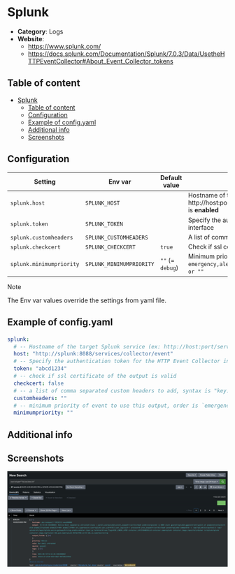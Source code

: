 # Splunk

- **Category**: Logs
- **Website**: 
  - https://www.splunk.com/
  - https://docs.splunk.com/Documentation/Splunk/7.0.3/Data/UsetheHTTPEventCollector#About_Event_Collector_tokens

## Table of content

- [Splunk](#splunk)
  - [Table of content](#table-of-content)
  - [Configuration](#configuration)
  - [Example of config.yaml](#example-of-configyaml)
  - [Additional info](#additional-info)
  - [Screenshots](#screenshots)

## Configuration

| Setting                  | Env var                  | Default value    | Description                                                                                                                         |
| -------------------------| -----------------------  | ---------------- | ----------------------------------------------------------------------------------------------------------------------------------- |
| `splunk.host`            | `SPLUNK_HOST`            |                  | Hostname of the target Splunk service (ex: http://host:port/services/collector/event), if not empty, Splunk output is **enabled**   |
| `splunk.token`           | `SPLUNK_TOKEN`           |                  | Specify the authentication token for the HTTP Event Collector interface                                                             |
| `splunk.customheaders`   | `SPLUNK_CUSTOMHEADERS`   |                  | A list of comma separated custom headers to add to the request                                                                      |
| `splunk.checkcert`       | `SPLUNK_CHECKCERT`       | `true`           | Check if ssl certificate of the output is valid                                                                                      |
| `splunk.minimumpriority` | `SPLUNK_MINIMUMPRIORITY` | `""` (= `debug`) | Minimum priority of event for using this output, order is `emergency,alert,critical,error,warning,notice,informational,debug or ""` |

> [!NOTE]
The Env var values override the settings from yaml file.

## Example of config.yaml

```yaml
splunk:
  # -- Hostname of the target Splunk service (ex: http://host:port/services/collector/event)
  host: "http://splunk:8088/services/collector/event"
  # -- Specify the authentication token for the HTTP Event Collector interface.
  token: "abcd1234"
  # -- check if ssl certificate of the output is valid
  checkcert: false
  # -- a list of comma separated custom headers to add, syntax is "key:value,key:value"
  customheaders: ""
  # -- minimum priority of event to use this output, order is `emergency\|alert\|critical\|error\|warning\|notice\|informational\|debug or ""`
  minimumpriority: ""
```

## Additional info

## Screenshots

![Splunk example](images/splunk.png)
